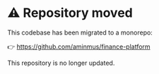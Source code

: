 # ⚠️ Repository moved

This codebase has been migrated to a monorepo:

👉 https://github.com/aminmus/finance-platform

This repository is no longer updated.
